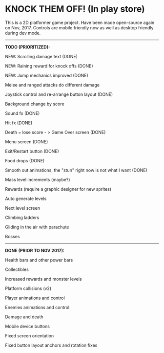 # KNOCK THEM OFF! (In play store)

This is a 2D platformer game project. Have been made open-source again on Nov, 2017.
Controls are mobile friendly now as well as desktop friendly during dev mode.

-------------------------------------------------



**TODO (PRIORITIZED):**

NEW: Scrolling damage text (DONE)

NEW: Raining reward for knock offs (DONE)

NEW: Jump mechanics improved (DONE)

Melee and ranged attacks do different damage

Joystick control and re-arrange button layout (DONE)

Background change by score

Sound fx (DONE)

Hit fx (DONE)

Death = lose score - > Game Over screen (DONE)

Menu screen (DONE)

Exit/Restart button (DONE)

Food drops (DONE)

Smooth out animations, the "stun" right now is not what I want (DONE)

Mass level increments (maybe?)

Rewards (require a graphic designer for new sprites)

Auto generate levels

Next level screen

Climbing ladders

Gliding in the air with parachute

Bosses



-------------------------------------------------



**DONE (PRIOR TO NOV 2017):**

Health bars and other power bars

Collectibles

Increased rewards and monster levels

Platform collisions (v2)

Player animations and control

Enemies animations and control

Damage and death

Mobile device buttons

Fixed screen orientation

Fixed button layout anchors and rotation fixes
